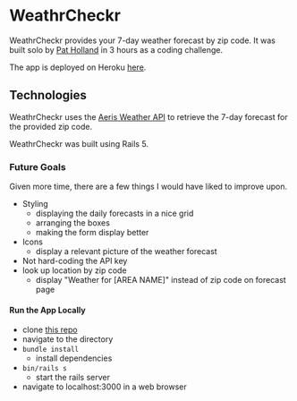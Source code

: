 # WeathrCheckr

WeathrCheckr provides your 7-day weather forecast by zip code. It was built solo by [Pat Holland](https://github.com/pholls) in 3 hours as a coding challenge.

The app is deployed on Heroku [here](https://weather-checker.herokuapp.com/).

## Technologies

WeathrCheckr uses the [Aeris Weather API](https://www.aerisweather.com/support/docs/api/) to retrieve the 7-day forecast for the provided zip code.

WeathrCheckr was built using Rails 5.

### Future Goals

Given more time, there are a few things I would have liked to improve upon.

* Styling
    * displaying the daily forecasts in a nice grid
    * arranging the boxes
    * making the form display better
* Icons
    * display a relevant picture of the weather forecast
* Not hard-coding the API key
* look up location by zip code
    * display "Weather for [AREA NAME]" instead of zip code on forecast page

#### Run the App Locally

* clone [this repo](https://github.com/pholls/weather.git)
* navigate to the directory
* `bundle install`
    * install dependencies
* `bin/rails s`
    * start the rails server
* navigate to localhost:3000 in a web browser
